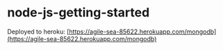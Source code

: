 # node-js-getting-started

Deployed to heroku:
[https://agile-sea-85622.herokuapp.com/mongodb](https://agile-sea-85622.herokuapp.com/mongodb)


